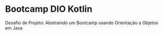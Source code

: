 <h1>Bootcamp DIO Kotlin</h1>
<p>Desafio de Projeto: Abstraindo um Bootcamp usando Orientação a Objetos em Java</p>
